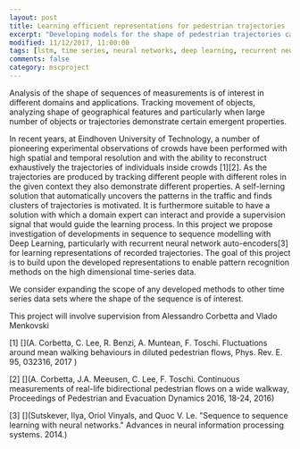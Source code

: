 ```yaml
---
layout: post
title: Learning efficient representations for pedestrian trajectories 
excerpt: "Developing models for the shape of pedestrian trajectories can allow for developing pattern recognition methods for this type of data. Due to the high dimensionality of such time series data we consider deep recurrent neural network models."
modified: 11/12/2017, 11:00:00
tags: [lstm, time series, neural networks, deep learning, recurrent neural networks, pedestrian tracking, trajectory modelling]
comments: false
category: mscproject
---
```


Analysis of the shape of sequences of measurements is of interest in different domains and applications. Tracking movement of objects, analyzing shape of geographical features and particularly when large number of objects or trajectories demonstrate certain emergent properties.

In recent years, at Eindhoven University of Technology, a number of pioneering experimental observations of crowds have been performed with high spatial and temporal resolution and with the ability to reconstruct exhaustively the trajectories of individuals inside crowds [1][2]. As the trajectories are produced by tracking different people with different roles in the given context they also demonstrate different properties. A self-lerning solution that automatically uncovers the patterns in the traffic and finds clusters of trajectories is motivated. It is furthermore suitable to have a solution with which a domain expert can interact and provide a supervision signal that would guide the learning process. In this project we propose investigation of developments in sequence to sequence modelling with Deep Learning, particularly with recurrent neural network auto-encoders[3] for learning representations of recorded trajectories. The goal of this project is to build upon the developed representations to enable pattern recognition methods on the high dimensional time-series data. 

We consider expanding the scope of any developed methods to other time series data sets where the shape of the sequence is of interest.

This project will involve supervision from Alessandro Corbetta and Vlado Menkovski
 
[1] [](A. Corbetta, C. Lee, R. Benzi, A. Muntean, F. Toschi. Fluctuations around mean walking behaviours in diluted pedestrian flows, Phys. Rev. E. 95, 032316, 2017
)

[2] [](A. Corbetta, J.A. Meeusen, C. Lee, F. Toschi. Continuous measurements of real-life bidirectional pedestrian flows on a wide walkway, Proceedings of Pedestrian and Evacuation Dynamics 2016, 18-24, 2016)

[3] [](Sutskever, Ilya, Oriol Vinyals, and Quoc V. Le. "Sequence to sequence learning with neural networks." Advances in neural information processing systems. 2014.)